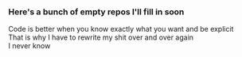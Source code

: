 ### Here's a bunch of empty repos I'll fill in soon
Code is better when you know exactly what you want and be explicit  
That is why I have to rewrite my shit over and over again  
I never know  
<!--
**Hornet07/Hornet07** is a ✨ _special_ ✨ repository because its `README.md` (this file) appears on your GitHub profile.

Here are some ideas to get you started:

- 🔭 I’m currently working on ...
- 🌱 I’m currently learning ...
- 👯 I’m looking to collaborate on ...
- 🤔 I’m looking for help with ...
- 💬 Ask me about ...
- 📫 How to reach me: ...
- 😄 Pronouns: ...
- ⚡ Fun fact: ...
-->
